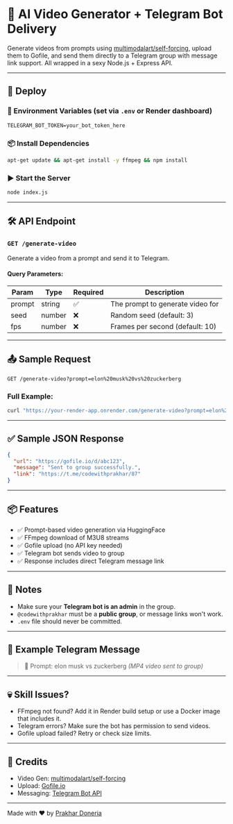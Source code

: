 # 🎥 AI Video Generator + Telegram Bot Delivery

Generate videos from prompts using [multimodalart/self-forcing](https://huggingface.co/spaces/multimodalart/self-forcing), upload them to Gofile, and send them directly to a Telegram group with message link support. All wrapped in a sexy Node.js + Express API.

---

## 🚀 Deploy

### 🔧 Environment Variables (set via `.env` or Render dashboard)

```env
TELEGRAM_BOT_TOKEN=your_bot_token_here
````

### 📦 Install Dependencies

```bash
apt-get update && apt-get install -y ffmpeg && npm install
```

### ▶️ Start the Server

```bash
node index.js
```

---

## 🛠️ API Endpoint

### `GET /generate-video`

Generate a video from a prompt and send it to Telegram.

#### Query Parameters:

| Param  | Type   | Required | Description                      |
| ------ | ------ | -------- | -------------------------------- |
| prompt | string | ✅        | The prompt to generate video for |
| seed   | number | ❌        | Random seed (default: 3)         |
| fps    | number | ❌        | Frames per second (default: 10)  |

---

## 📤 Sample Request

```http
GET /generate-video?prompt=elon%20musk%20vs%20zuckerberg
```

### Full Example:

```bash
curl "https://your-render-app.onrender.com/generate-video?prompt=elon%20musk%20vs%20zuckerberg"
```

---

## ✅ Sample JSON Response

```json
{
  "url": "https://gofile.io/d/abc123",
  "message": "Sent to group successfully.",
  "link": "https://t.me/codewithprakhar/87"
}
```

---

## 📦 Features

* ✅ Prompt-based video generation via HuggingFace
* ✅ FFmpeg download of M3U8 streams
* ✅ Gofile upload (no API key needed)
* ✅ Telegram bot sends video to group
* ✅ Response includes direct Telegram message link

---

## 🧠 Notes

* Make sure your **Telegram bot is an admin** in the group.
* `@codewithprakhar` must be a **public group**, or message links won't work.
* `.env` file should never be committed.

---

## 🤖 Example Telegram Message

> 🎥 Prompt: elon musk vs zuckerberg
> *(MP4 video sent to group)*

---

## 💀 Skill Issues?

* FFmpeg not found? Add it in Render build setup or use a Docker image that includes it.
* Telegram errors? Make sure the bot has permission to send videos.
* Gofile upload failed? Retry or check size limits.

---

## 📸 Credits

* Video Gen: [multimodalart/self-forcing](https://huggingface.co/spaces/multimodalart/self-forcing)
* Upload: [Gofile.io](https://gofile.io)
* Messaging: [Telegram Bot API](https://core.telegram.org/bots/api)

---

Made with ❤️ by [Prakhar Doneria](https://t.me/codewithprakhar)